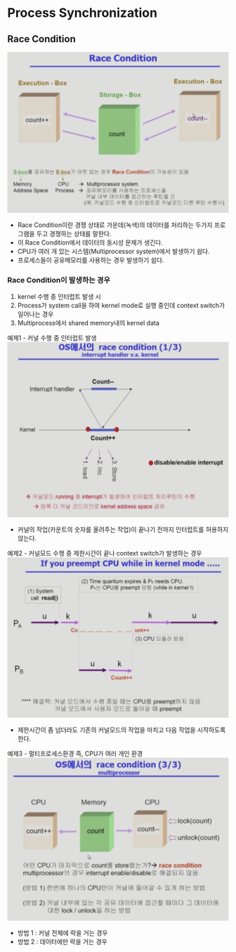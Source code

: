 # Process Synchronization
## Race Condition
![](Image/OS%20chapter5-4.png)
- Race Condition이란 경쟁 상태로 가운데(녹색)의 데이터를 처리하는 두가지 프로그램을 두고 경쟁하는 상태를 말한다.
- 이 Race Condition에서 데이터의 동시성 문제가 생긴다.
- CPU가 여러 개 있는 시스템(Multiprocessor system)에서 발생하기 쉽다.
- 프로세스들이 공유메모리를 사용하는 경우 발생하기 쉽다.

### Race Condition이 발생하는 경우
1. kernel 수행 중 인터럽트 발생 시
2. Process가 system call을 하여 kernel mode로 실행 중인데 context switch가 일어나는 경우
3. Multiprocess에서 shared memory내의 kernel data

예제1 - 커널 수행 중 인터럽트 발생
![](Image/OS%20chapter6-1.png)
- 커널의 작업(카운트의 숫자를 올려주는 작업)이 끝나기 전까지 인터럽트를 허용하지 않는다.

예제2 - 커널모드 수행 중 제한시간이 끝나 context switch가 발생하는 경우
![](Image/OS%20chapter6-2.png)
- 제한시간이 좀 넘더라도 기존의 커널모드의 작업을 마치고 다음 작업을 시작하도록 한다.

예제3 - 멀티프로세스환경 즉, CPU가 여러 개인 환경
![](Image/OS%20chapter6-3.png)
- 방법 1 : 커널 전체에 락을 거는 경우
- 방법 2 : 데이터에만 락을 거는 경우

